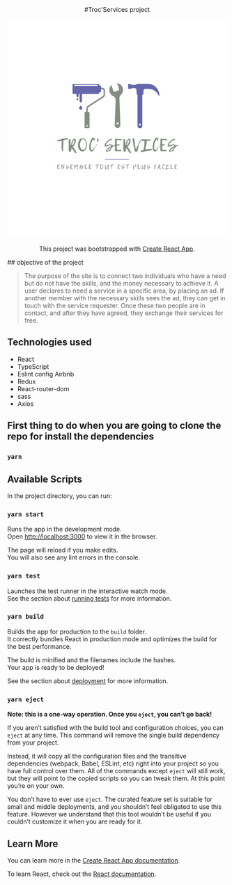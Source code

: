 <div align="center">
#Troc'Services project

![Title of project](./src/assets/logo/troc-services.png?raw=true "Troc'Services")

This project was bootstrapped with [Create React App](https://github.com/facebook/create-react-app).
</div>
## objective of the project

> The purpose of the site is to connect two individuals who have a need but do not have the skills, and the money necessary to achieve it. A user declares to need a service in a specific area, by placing an ad.
> If another member with the necessary skills sees the ad, they can get in touch with the service requester.
> Once these two people are in contact, and after they have agreed, they exchange their services for free.


## Technologies used

- React
- TypeScript
- Eslint config Airbnb
- Redux
- React-router-dom
- sass
- Axios

## First thing to do when you are going to clone the repo for install the dependencies 

### `yarn`

## Available Scripts

In the project directory, you can run:

### `yarn start`

Runs the app in the development mode.\
Open [http://localhost:3000](http://localhost:3000) to view it in the browser.

The page will reload if you make edits.\
You will also see any lint errors in the console.

### `yarn test`

Launches the test runner in the interactive watch mode.\
See the section about [running tests](https://facebook.github.io/create-react-app/docs/running-tests) for more information.

### `yarn build`

Builds the app for production to the `build` folder.\
It correctly bundles React in production mode and optimizes the build for the best performance.

The build is minified and the filenames include the hashes.\
Your app is ready to be deployed!

See the section about [deployment](https://facebook.github.io/create-react-app/docs/deployment) for more information.

### `yarn eject`

**Note: this is a one-way operation. Once you `eject`, you can’t go back!**

If you aren’t satisfied with the build tool and configuration choices, you can `eject` at any time. This command will remove the single build dependency from your project.

Instead, it will copy all the configuration files and the transitive dependencies (webpack, Babel, ESLint, etc) right into your project so you have full control over them. All of the commands except `eject` will still work, but they will point to the copied scripts so you can tweak them. At this point you’re on your own.

You don’t have to ever use `eject`. The curated feature set is suitable for small and middle deployments, and you shouldn’t feel obligated to use this feature. However we understand that this tool wouldn’t be useful if you couldn’t customize it when you are ready for it.

## Learn More

You can learn more in the [Create React App documentation](https://facebook.github.io/create-react-app/docs/getting-started).

To learn React, check out the [React documentation](https://reactjs.org/).
